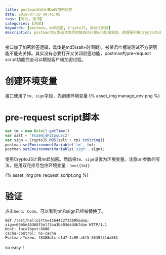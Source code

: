 ```yaml
---
title: postman自动计算md5加密验签
date: 2019-07-30 00:45:08
tags: [测试, 技巧]
categories: [测试]
keywords: [postman, md5加密, CryptoJS, 自动化测试]
description: postman可以发送请求的时候自动计算md5加密验签。原理是利用CryptoJS计算md5，验签字段需要设置为postman的环境变量。
---
```


接口加了加密验签逻辑，具体是md5(salt+时间戳)。被某君吐槽说测试不方便啊能不能先关掉。其实没有必要打开又关闭验签功能，postman的pre-request script功能完全可以模拟客户端加密过程。

# 创建环境变量

接口使用了`tm`、`sign`字段，先创建环境变量
{% asset_img manage_env.png %}

# pre-request script脚本

```javascript
var tm = new Date().getTime()
var salt = 'F5ZeNjdP2IpoLYc3'
var sign = CryptoJS.MD5(salt + tm).toString()
postman.setEnvironmentVariable('tm', tm);
postman.setEnvironmentVariable('sign', sign);
```
使用CryptoJS计算md5加密。然后把`tm`、`sign`设置为环境变量。注意url参数的写法，是用双花括号包住环境变量：`tm={{tm}}`

{% asset_img pre_request_script.png %}

# 验证

点击`Send`、`Code`，可以看到tm和sign已经被替换了。
```
GET /test/hello2?tm=1564422732095&amp; sign=69b5e46368f3e1f3aa3be03ddd4b7dae HTTP/1.1
Host: localhost:8000
cache-control: no-cache
Postman-Token: f8388dfc-c1d7-4c99-a5f5-5839f31da081
```

so easy！